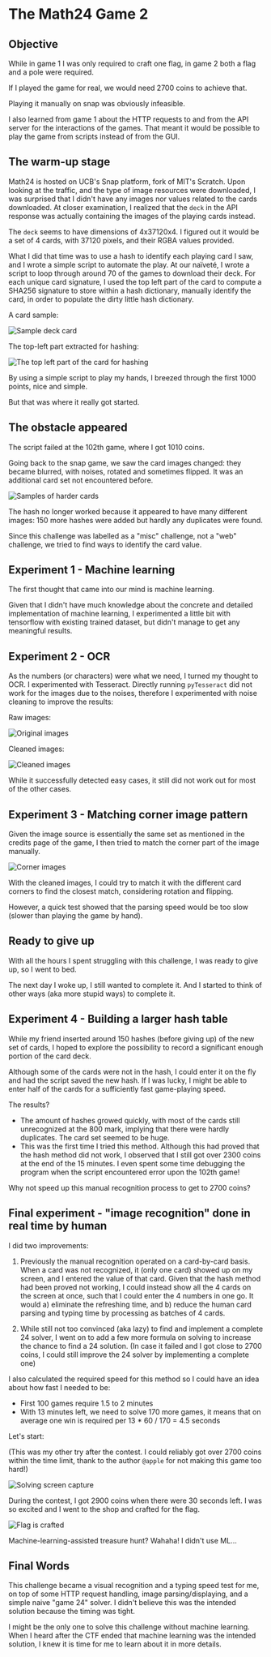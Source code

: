 # The Math24 Game 2

## Objective

While in game 1 I was only required to craft one flag, in game 2 both a flag and a pole were required.

If I played the game for real, we would need 2700 coins to achieve that.

Playing it manually on snap was obviously infeasible.

I also learned from game 1 about the HTTP requests to and from the API server for the interactions of the games.
That meant it would be possible to play the game from scripts instead of from the GUI.

## The warm-up stage

Math24 is hosted on UCB's Snap platform, fork of MIT's Scratch. Upon looking at the traffic, and the type of image resources were downloaded, I was surprised that I didn't have any images nor values related to the cards downloaded. At closer examination, I realized that the `deck` in the API response was actually containing the images of the playing cards instead.

The `deck` seems to have dimensions of 4x37120x4. I figured out it would be a set of 4 cards, with 37120 pixels, and their RGBA values provided.

What I did that time was to use a hash to identify each playing card I saw, and I wrote a simple script to automate the play. At our naïveté, I wrote a script to loop through around 70 of the games to download their deck. For each unique card signature, I used the top left part of the card to compute a SHA256 signature to store within a hash dictionary, manually identify the card, in order to populate the dirty little hash dictionary.

A card sample:

![Sample deck card](card-easy.png)

The top-left part extracted for hashing:

![The top left part of the card for hashing](card-easy-top-left.png)

By using a simple script to play my hands, I breezed through the first 1000 points, nice and simple.

But that was where it really got started.

## The obstacle appeared

The script failed at the 102th game, where I got 1010 coins.

Going back to the snap game, we saw the card images changed: they became blurred, with noises, rotated and sometimes flipped. It was an additional card set not encountered before.

![Samples of harder cards](hard-card-samples.png)

The hash no longer worked because it appeared to have many different images: 150 more hashes were added but hardly any duplicates were found.

Since this challenge was labelled as a "misc" challenge, not a "web" challenge, we tried to find ways to identify the card value.

## Experiment 1 - Machine learning

The first thought that came into our mind is machine learning.

Given that I didn't have much knowledge about the concrete and detailed implementation of machine learning, I experimented a little bit with tensorflow with existing trained dataset, but didn't manage to get any meaningful results.

## Experiment 2 - OCR

As the numbers (or characters) were what we need, I turned my thought to OCR. I experimented with Tesseract. Directly running `pyTesseract` did not work for the images due to the noises, therefore I experimented with noise cleaning to improve the results:

Raw images:

![Original images](cards-uncleaned.png)

Cleaned images:

![Cleaned images](cards-cleaned.png)

While it successfully detected easy cases, it still did not work out for most of the other cases.

## Experiment 3 - Matching corner image pattern

Given the image source is essentially the same set as mentioned in the credits page of the game, I then tried to match the corner part of the image manually.

![Corner images](corners.png)

With the cleaned images, I could try to match it with the different card corners to find the closest match, considering rotation and flipping.

However, a quick test showed that the parsing speed would be too slow (slower than playing the game by hand).

## Ready to give up

With all the hours I spent struggling with this challenge, I was ready to give up, so I went to bed.

The next day I woke up, I still wanted to complete it. And I started to think of other ways (aka more stupid ways) to complete it.

## Experiment 4 - Building a larger hash table

While my friend inserted around 150 hashes (before giving up) of the new set of cards, I hoped to explore the possibility to record a significant enough portion of the card deck.

Although some of the cards were not in the hash, I could enter it on the fly and had the script saved the new hash. If I was lucky, I might be able to enter half of the cards for a sufficiently fast game-playing speed.

The results?

- The amount of hashes growed quickly, with most of the cards still unrecognized at the 800 mark, implying that there were hardly duplicates. The card set seemed to be huge.
- This was the first time I tried this method. Although this had proved that the hash method did not work, I observed that I still got over 2300 coins at the end of the 15 minutes. I even spent some time debugging the program when the script encountered error upon the 102th game!

Why not speed up this manual recognition process to get to 2700 coins?

## Final experiment - "image recognition" done in real time by human

I did two improvements:

1. Previously the manual recognition operated on a card-by-card basis. When a card was not recognized, it (only one card) showed up on my screen, and I entered the value of that card. Given that the hash method had been proved not working, I could instead show all the 4 cards on the screen at once, such that I could enter the 4 numbers in one go. It would a) eliminate the refreshing time, and b) reduce the human card parsing and typing time by processing as batches of 4 cards.

2. While still not too convinced (aka lazy) to find and implement a complete 24 solver, I went on to add a few more formula on solving to increase the chance to find a 24 solution. (In case it failed and I got close to 2700 coins, I could still improve the 24 solver by implementing a complete one)

I also calculated the required speed for this method so I could have an idea about how fast I needed to be:
- First 100 games require 1.5 to 2 minutes
- With 13 minutes left, we need to solve 170 more games, it means that on average one win is required per 13 * 60 / 170 = 4.5 seconds

Let's start:

(This was my other try after the contest. I could reliably got over 2700 coins within the time limit, thank to the author `@apple` for not making this game too hard!)

![Solving screen capture](solving.gif)

During the contest, I got 2900 coins when there were 30 seconds left. I was so excited and I went to the shop and crafted for the flag.

![Flag is crafted](flag.png)

Machine-learning-assisted treasure hunt? Wahaha! I didn't use ML...

## Final Words

This challenge became a visual recognition and a typing speed test for me, on top of some HTTP request handling, image parsing/displaying, and a simple naive "game 24" solver. I didn't believe this was the intended solution because the timing was tight.

I might be the only one to solve this challenge without machine learning. When I heard after the CTF ended that machine learning was the intended solution, I knew it is time for me to learn about it in more details.
